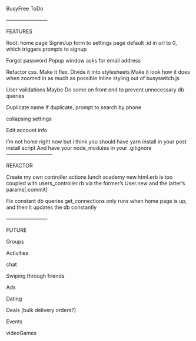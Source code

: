 BusyFree ToDo

————————

FEATURES

Root: home page
Signin/up form to settings page
default :id in url to 0, which triggers prompts to signup

Forgot password
Popup window asks for email address

Refactor css.
Make it flex.
Divide it into stylesheets
Make it look how it does when zoomed in as much as possible
Inline styling out of busyswitch.js

User validations
Maybe Do some on front end to prevent unnecessary db queries

Duplicate name
If duplicate, prompt to search by phone

collapsing settings

Edit account info

I’m not home right now but i think you should have yarn install in your post install script
And have your node_modules in your .gitignore
—————————

REFACTOR

Create my own controller actions
lunch academy
new.html.erb is too coupled with users_controller.rb via the former’s User.new and the latter’s params[:commit]

Fix constant db queries
get_connections only runs when home page is up, and then it updates the db constantly

————————

FUTURE

Groups

Activities

chat

Swiping through friends

Ads

Dating

Deals (bulk delivery orders?)

Events

videoGames
